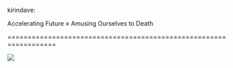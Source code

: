 <!--
id: 872105299
link: http://tumblr.atmos.org/post/872105299/kirindave-accelerating-future-amusing
slug: kirindave-accelerating-future-amusing
date: Wed Jul 28 2010 13:47:48 GMT-0700 (PDT)
publish: 2010-07-028
tags: 
title: kirindave:

Accelerating Future&#160;» Amusing Ourselves to Death

-->


kirindave:

Accelerating Future&#160;» Amusing Ourselves to Death

==================================================================

![](http://www.tumblr.com/photo/1280/atmos/872105299/1/tumblr_l6a3gxzE8q1qz4glf)

